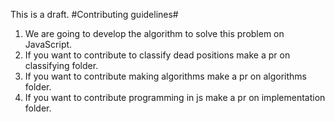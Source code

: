 This is a draft.
#Contributing guidelines#
1. We are going to develop the algorithm to solve this problem on JavaScript.
2. If you want to contribute to classify dead positions make a pr on classifying folder.
3. If you want to contribute making algorithms make a pr on algorithms folder.
4. If you want to contribute programming in js make a pr on implementation folder.
